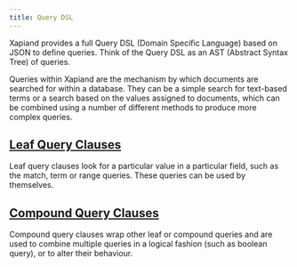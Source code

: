 ```yaml
---
title: Query DSL
---
```


Xapiand provides a full Query DSL (Domain Specific Language) based on JSON to
define queries. Think of the Query DSL as an AST (Abstract Syntax Tree) of
queries.

Queries within Xapiand are the mechanism by which documents are searched for
within a database. They can be a simple search for text-based terms or a search
based on the values assigned to documents, which can be combined using a number
of different methods to produce more complex queries.


## [Leaf Query Clauses](leaf-queries)

Leaf query clauses look for a particular value in a particular field, such as
the match, term or range queries. These queries can be used by themselves.


## [Compound Query Clauses](compound-queries)

Compound query clauses wrap other leaf or compound queries and are used to
combine multiple queries in a logical fashion (such as boolean query), or to
alter their behaviour.
